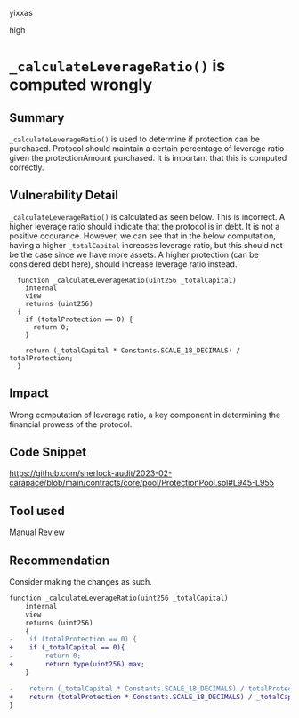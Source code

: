 yixxas

high

# `_calculateLeverageRatio()` is computed wrongly

## Summary
`_calculateLeverageRatio()` is used to determine if protection can be purchased. Protocol should maintain a certain percentage of leverage ratio given the protectionAmount purchased. It is important that this is computed correctly.

## Vulnerability Detail

`_calculateLeverageRatio()` is calculated as seen below. This is incorrect. A higher leverage ratio should indicate that the protocol is in debt. It is not a positive occurance. However, we can see that in the below computation, having a higher `_totalCapital` increases leverage ratio, but this should not be the case since we have more assets. A higher protection (can be considered debt here), should increase leverage ratio instead.

```solidity
  function _calculateLeverageRatio(uint256 _totalCapital)
    internal
    view
    returns (uint256)
  {
    if (totalProtection == 0) {
      return 0;
    }

    return (_totalCapital * Constants.SCALE_18_DECIMALS) / totalProtection;
  }
```

## Impact
Wrong computation of leverage ratio, a key component in determining the financial prowess of the protocol.

## Code Snippet
https://github.com/sherlock-audit/2023-02-carapace/blob/main/contracts/core/pool/ProtectionPool.sol#L945-L955

## Tool used

Manual Review

## Recommendation
Consider making the changes as such.

```diff
function _calculateLeverageRatio(uint256 _totalCapital)
    internal
    view
    returns (uint256)
    {
-    if (totalProtection == 0) {
+    if (_totalCapital == 0){
-        return 0;
+        return type(uint256).max;
    }

-    return (_totalCapital * Constants.SCALE_18_DECIMALS) / totalProtection;
+    return (totalProtection * Constants.SCALE_18_DECIMALS) / _totalCapital;
}
```


